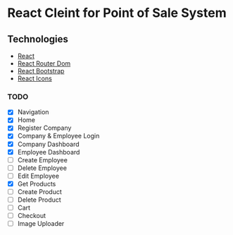 # React Cleint for Point of Sale System

## Technologies

- [React](https://reactjs.org/)
- [React Router Dom](https://reactrouter.com/web/guides/quick-start)
- [React Bootstrap](https://react-bootstrap.github.io/)
- [React Icons](https://react-icons.github.io/react-icons/)

### TODO

- [x] Navigation
- [x] Home
- [x] Register Company
- [x] Company & Employee Login
- [x] Company Dashboard
- [x] Employee Dashboard
- [ ] Create Employee
- [ ] Delete Employee
- [ ] Edit Employee
- [x] Get Products
- [ ] Create Product
- [ ] Delete Product
- [ ] Cart
- [ ] Checkout
- [ ] Image Uploader
